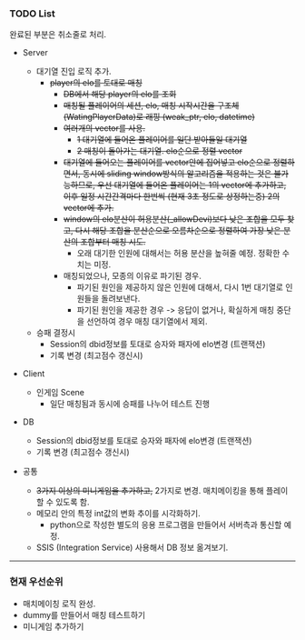 ### TODO List

완료된 부분은 취소줄로 처리.

- Server
  - 대기열 진입 로직 추가.
    - ~~player의 elo를 토대로 매칭~~
      - ~~DB에서 해당 player의 elo를 조회~~
      - ~~매칭될 플레이어의 세션, elo, 매칭 시작시간을 구조체(WatingPlayerData)로 래핑 (weak_ptr<playerSession>, elo, datetime)~~
      - ~~여러개의 vector를 사용.~~
        - ~~1 대기열에 들어온 플레이어를 일단 받아들일 대기열~~
        - ~~2 매칭이 돌아가는 대기열. elo순으로 정렬 vector<WatingPlayerData>~~
      - ~~대기열에 들어오는 플레이어를 vector안에 집어넣고 elo순으로 정렬하면서, 동시에 sliding window방식의 알고리즘을 적용하는 것은 불가능하므로, 우선 대기열에 들어온 플레이어는 1의 vector에 추가하고, 이후 일정 시간간격마다 한번씩 (현재 3초 정도로 상정하는중) 2의 vector에 추가.~~
      - ~~window의 elo분산이 허용분산(_allowDevi)보다 낮은 조합을 모두 찾고, 다시 해당 조합을 분산순으로 오름차순으로 정렬하여 가장 낮은 분산의 조합부터 매칭 시도.~~
        - 오래 대기한 인원에 대해서는 허용 분산을 높혀줄 예정. 정확한 수치는 미정.
      - 매칭되었으나, 모종의 이유로 파기된 경우.
        - 파기된 원인을 제공하지 않은 인원에 대해서, 다시 1번 대기열로 인원들을 돌려보낸다.
        - 파기된 원인을 제공한 경우 -> 응답이 없거나, 확실하게 매칭 중단을 선언하여 경우 매칭 대기열에서 제외.
  - 승패 결정시
    - Session의 dbid정보를 토대로 승자와 패자에 elo변경 (트랜잭션)
    - 기록 변경 (최고점수 갱신시)

- Client
  - 인게임 Scene
    - 일단 매칭됨과 동시에 승패를 나누어 테스트 진행

- DB
  - Session의 dbid정보를 토대로 승자와 패자에 elo변경 (트랜잭션)
  - 기록 변경 (최고점수 갱신시)

- 공통
  - ~~3가지 이상의 미니게임을 추가하고,~~ 2가지로 변경. 매치메이킹을 통해 플레이 할 수 있도록 함.
  - 메모리 안의 특정 int값의 변화 추이를 시각화하기.
    - python으로 작성한 별도의 응용 프로그램을 만들어서 서버측과 통신할 예정.
  - SSIS (Integration Service) 사용해서 DB 정보 옮겨보기.

---

### 현재 우선순위

- 매치메이칭 로직 완성.
- dummy를 만들어서 매칭 테스트하기
- 미니게임 추가하기
